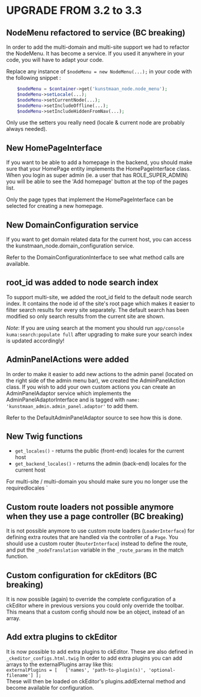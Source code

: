 # UPGRADE FROM 3.2 to 3.3

## NodeMenu refactored to service (BC breaking)

In order to add the multi-domain and multi-site support we had to refactor the NodeMenu. It has become
a service. If you used it anywhere in your code, you will have to adapt your code.

Replace any instance of ```$nodeMenu = new NodeMenu(...);``` in your code with the following snippet :

```php
    $nodeMenu = $container->get('kunstmaan_node.node_menu');
    $nodeMenu->setLocale(...);
    $nodeMenu->setCurrentNode(...);
    $nodeMenu->setIncludeOffline(...);
    $nodeMenu->setIncludeHiddenFromNav(...);
```

Only use the setters you really need (locale & current node are probably always needed).


## New HomePageInterface

If you want to be able to add a homepage in the backend, you should make sure that your HomePage entity implements the
HomePageInterface class. When you login as super admin (ie. a user that has ROLE_SUPER_ADMIN) you will be able to see
the 'Add homepage' button at the top of the pages list.

Only the page types that implement the HomePageInterface can be selected for creating a new homepage.


## New DomainConfiguration service

If you want to get domain related data for the current host, you can access the kunstmaan_node.domain_configuration
service.

Refer to the DomainConfigurationInterface to see what method calls are available.


## root_id was added to node search index

To support multi-site, we added the root_id field to the default node search index. It contains the node id of the
site's root page which makes it easier to filter search results for every site separately. The default search has
been modified so only search results from the current site are shown.

*Note*: If you are using search at the moment you should run ```app/console kuma:search:populate full``` after
upgrading to make sure your search index is updated accordingly!


## AdminPanelActions were added

In order to make it easier to add new actions to the admin panel (located on the right side of the admin menu bar), we
created the AdminPanelAction class. If you wish to add your own custom actions you can create an AdminPanelAdaptor service
which implements the AdminPanelAdaptorInterface and is tagged with ```name: 'kunstmaan_admin.admin_panel.adaptor'```
to add them.

Refer to the DefaultAdminPanelAdaptor source to see how this is done.


## New Twig functions

- ```get_locales()``` - returns the public (front-end) locales for the current host
- ```get_backend_locales()``` - returns the admin (back-end) locales for the current host

For multi-site / multi-domain you should make sure you no longer use the requiredlocales
`

## Custom route loaders not possible anymore when they use a page controller (BC breaking)

It is not possible anymore to use custom route loaders (`LoaderInterface`) for defining extra routes
that are handled via the controller of a `Page`. You should use a custom router (`RouterInterface`) instead
to define the route, and put the `_nodeTranslation` variable in the `_route_params` in the match function.

## Custom configuration for ckEditors (BC breaking)
It is now possible (again) to override the complete configuration of a ckEditor where in previous versions you could only override the toolbar. This means that a custom config should now be an object, instead of an array.

## Add extra plugins to ckEditor
It is now possible to add extra plugins to ckEditor. These are also defined in `_ckeditor_configs.html.twig`
In order to add extra plugins you can add arrays to the externalPlugins array like this:  
``externalPlugins = [  
	['names', 'path-to-plugin(s)', 'optional-filename']
];``   
These will then be loaded on ckEditor's plugins.addExternal method and become available for configuration.
